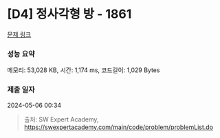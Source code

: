 # [D4] 정사각형 방 - 1861 

[문제 링크](https://swexpertacademy.com/main/code/problem/problemDetail.do?contestProbId=AV5LtJYKDzsDFAXc) 

### 성능 요약

메모리: 53,028 KB, 시간: 1,174 ms, 코드길이: 1,029 Bytes

### 제출 일자

2024-05-06 00:34



> 출처: SW Expert Academy, https://swexpertacademy.com/main/code/problem/problemList.do